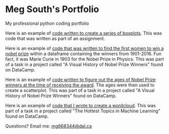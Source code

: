 # Meg South's Portfolio
My professional python coding portfolio

Here is an example of [code written to create a series of boxplots](boxplot.md). This was code that was written as part of an assignment.

Here is an example of [code that was written to find the first women to win a nobel prize](first_woman_nobel.md) within a dataframe containing the winners from 1901-2016. Fun fact, it was Marie Curie in 1903 for the Nobel Prize in Physics. This was part of a task in a project called "A Visual History of Nobel Prize Winners" found on DataCamp.

Here is an example of [code written to figure out the ages of Nobel Prize winners at the time of receiving the award](age_nobel_winner.md). The ages were then used to create a scatterplot. This was part of a task in a project called "A Visual History of Nobel Prize Winners" found on DataCamp.

Here is an example of [code that I wrote to create a wordcloud](wordcloud.md). This was part of a task in a project called "The Hottest Topics in Machine Learning" found on DataCamp.


Questions? Email me:
[mg668344@dal.ca](mailto:mg668344@dal.ca)
